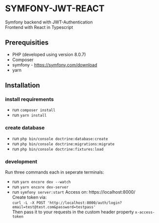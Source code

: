 # SYMFONY-JWT-REACT

Symfony backend with JWT-Authentication\
Frontend with React in Typescript

## Prerequisities
- PHP (developed using version 8.0.7)
- Composer
- symfony - https://symfony.com/download
- yarn

## Installation

### install requirements
- run `composer install`
- run `yarn install`

### create database
- run `php bin/console doctrine:database:create`
- run `php bin/console doctrine:migrations:migrate`
- run `php bin/console doctrine:fixtures:load`

### development
Run three commands each in seperate terminals:
- run `yarn encore dev --watch`
- run `yarn encore dev-server`
- run `symfony server:start`
Access on: https://localhost:8000/ \
Create token via:\
`curl -L -X POST 'http://localhost:8000/auth/login?email=test@test.com&password=testpass'`\
Then pass it to your requests in the custom header property `x-access-token`